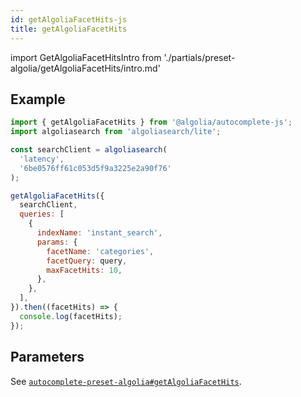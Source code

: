 ```yaml
---
id: getAlgoliaFacetHits-js
title: getAlgoliaFacetHits
---
```


import GetAlgoliaFacetHitsIntro from './partials/preset-algolia/getAlgoliaFacetHits/intro.md'

<GetAlgoliaFacetHitsIntro />

## Example

```js
import { getAlgoliaFacetHits } from '@algolia/autocomplete-js';
import algoliasearch from 'algoliasearch/lite';

const searchClient = algoliasearch(
  'latency',
  '6be0576ff61c053d5f9a3225e2a90f76'
);

getAlgoliaFacetHits({
  searchClient,
  queries: [
    {
      indexName: 'instant_search',
      params: {
        facetName: 'categories',
        facetQuery: query,
        maxFacetHits: 10,
      },
    },
  ],
}).then((facetHits) => {
  console.log(facetHits);
});
```

## Parameters

See [`autocomplete-preset-algolia#getAlgoliaFacetHits`](getAlgoliaFacetHits#parameters).
